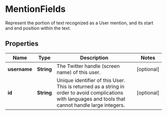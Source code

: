 

# MentionFields

Represent the portion of text recognized as a User mention, and its start and end position within the text.

## Properties

Name | Type | Description | Notes
------------ | ------------- | ------------- | -------------
**username** | **String** | The Twitter handle (screen name) of this user. |  [optional]
**id** | **String** | Unique identifier of this User. This is returned as a string in order to avoid complications with languages and tools that cannot handle large integers. |  [optional]



